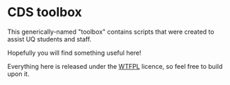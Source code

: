 # CDS toolbox

This generically-named "toolbox" contains scripts that were created to assist UQ students and staff.

Hopefully you will find something useful here!

Everything here is released under the [WTFPL](http://www.wtfpl.net/about/) licence, so feel free to build upon it.